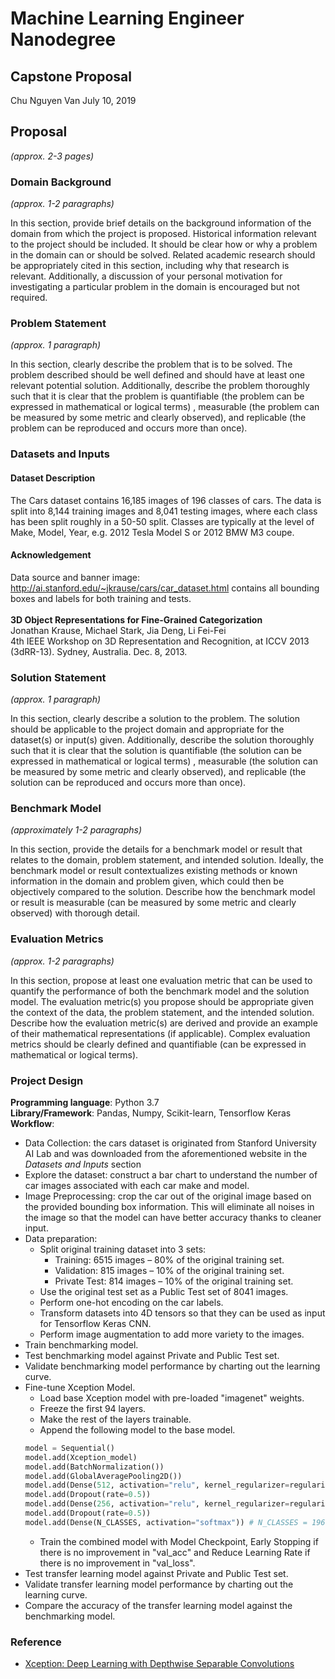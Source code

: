 # Machine Learning Engineer Nanodegree
## Capstone Proposal
Chu Nguyen Van
July 10, 2019

## Proposal
_(approx. 2-3 pages)_

### Domain Background
_(approx. 1-2 paragraphs)_

In this section, provide brief details on the background information of the domain from which the project is proposed. Historical information relevant to the project should be included. It should be clear how or why a problem in the domain can or should be solved. Related academic research should be appropriately cited in this section, including why that research is relevant. Additionally, a discussion of your personal motivation for investigating a particular problem in the domain is encouraged but not required.

### Problem Statement
_(approx. 1 paragraph)_

In this section, clearly describe the problem that is to be solved. The problem described should be well defined and should have at least one relevant potential solution. Additionally, describe the problem thoroughly such that it is clear that the problem is quantifiable (the problem can be expressed in mathematical or logical terms) , measurable (the problem can be measured by some metric and clearly observed), and replicable (the problem can be reproduced and occurs more than once).

### Datasets and Inputs
#### Dataset Description
The Cars dataset contains 16,185 images of 196 classes of cars. The data is split into 8,144 training images and 8,041 testing images, where each class has been split roughly in a 50-50 split. Classes are typically at the level of Make, Model, Year, e.g. 2012 Tesla Model S or 2012 BMW M3 coupe.

#### Acknowledgement
Data source and banner image: http://ai.stanford.edu/~jkrause/cars/car_dataset.html contains all bounding boxes and labels for both training and tests.\
\
**3D Object Representations for Fine-Grained Categorization**\
Jonathan Krause, Michael Stark, Jia Deng, Li Fei-Fei\
4th IEEE Workshop on 3D Representation and Recognition, at ICCV 2013 (3dRR-13). Sydney, Australia. Dec. 8, 2013.

### Solution Statement
_(approx. 1 paragraph)_

In this section, clearly describe a solution to the problem. The solution should be applicable to the project domain and appropriate for the dataset(s) or input(s) given. Additionally, describe the solution thoroughly such that it is clear that the solution is quantifiable (the solution can be expressed in mathematical or logical terms) , measurable (the solution can be measured by some metric and clearly observed), and replicable (the solution can be reproduced and occurs more than once).

### Benchmark Model
_(approximately 1-2 paragraphs)_

In this section, provide the details for a benchmark model or result that relates to the domain, problem statement, and intended solution. Ideally, the benchmark model or result contextualizes existing methods or known information in the domain and problem given, which could then be objectively compared to the solution. Describe how the benchmark model or result is measurable (can be measured by some metric and clearly observed) with thorough detail.

### Evaluation Metrics
_(approx. 1-2 paragraphs)_

In this section, propose at least one evaluation metric that can be used to quantify the performance of both the benchmark model and the solution model. The evaluation metric(s) you propose should be appropriate given the context of the data, the problem statement, and the intended solution. Describe how the evaluation metric(s) are derived and provide an example of their mathematical representations (if applicable). Complex evaluation metrics should be clearly defined and quantifiable (can be expressed in mathematical or logical terms).

### Project Design
**Programming language**: Python 3.7\
**Library/Framework**: Pandas, Numpy, Scikit-learn, Tensorflow Keras\
**Workflow**:
- Data Collection: the cars dataset is originated from Stanford University AI Lab and was downloaded from the aforementioned website in the *Datasets and Inputs* section
- Explore the dataset: construct a bar chart to understand the number of car images associated with each car make and model.
- Image Preprocessing: crop the car out of the original image based on the provided bounding box information. This will eliminate all noises in the image so that the model can have better accuracy thanks to cleaner input.
- Data preparation: 
  - Split original training dataset into 3 sets:
    - Training: 6515 images – 80% of the original training set.
    - Validation: 815 images – 10% of the original training set.
    - Private Test: 814 images – 10% of the original training set.
  - Use the original test set as a Public Test set of 8041 images.
  - Perform one-hot encoding on the car labels.
  - Transform datasets into 4D tensors so that they can be used as input for Tensorflow Keras CNN.
  - Perform image augmentation to add more variety to the images.
- Train benchmarking model.
- Test benchmarking model against Private and Public Test set.
- Validate benchmarking model performance by charting out the learning curve.
- Fine-tune Xception Model.
  - Load base Xception model with pre-loaded "imagenet" weights.
  - Freeze the first 94 layers.
  - Make the rest of the layers trainable.
  - Append the following model to the base model.
  ```python
  model = Sequential()
  model.add(Xception_model)
  model.add(BatchNormalization())
  model.add(GlobalAveragePooling2D())
  model.add(Dense(512, activation="relu", kernel_regularizer=regularizers.l2(0.01)))
  model.add(Dropout(rate=0.5))
  model.add(Dense(256, activation="relu", kernel_regularizer=regularizers.l2(0.01)))
  model.add(Dropout(rate=0.5))
  model.add(Dense(N_CLASSES, activation="softmax")) # N_CLASSES = 196
  ```
  - Train the combined model with Model Checkpoint, Early Stopping if there is no improvement in "val_acc" and Reduce Learning Rate if there is no improvement in "val_loss".
- Test transfer learning model against Private and Public Test set.
- Validate transfer learning model performance by charting out the learning curve.
- Compare the accuracy of the transfer learning model against the benchmarking model.

### Reference
- [Xception: Deep Learning with Depthwise Separable Convolutions](https://arxiv.org/abs/1610.02357)

